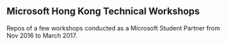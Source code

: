 ## Microsoft Hong Kong Technical Workshops

Repos of a few workshops conducted as a Microsoft Student Partner from Nov 2016 to March 2017.
